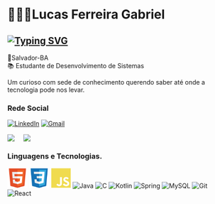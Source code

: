 <h1>👨🏾‍💻Lucas Ferreira Gabriel</h1>
<h2>
<a href="https://git.io/typing-svg"><img src="https://readme-typing-svg.herokuapp.com?font=Fira+Code&weight=500&size=25&pause=1000&color=3A36F7&width=435&lines=Desenvolvedor+de+Sistemas" alt="Typing SVG" /></a>
</h2>

<p>📍Salvador-BA <br>
📚 Estudante de Desenvolvimento de Sistemas</p>


<p>Um curioso com sede de conhecimento querendo saber até onde a tecnologia pode nos levar.</p>

<h3>
Rede Social
</h3>


[![LinkedIn](https://img.shields.io/badge/LinkedIn-0077B5?style=for-the-badge&logo=linkedin&logoColor=white)](https://www.linkedin.com/in/lucas-ferreira-gabriel-a81573187/) 
[![Gmail](https://img.shields.io/badge/-lucasfg071421@gmail.com-D14836?style=for-the-badge&logo=gmail&logoColor=white&link=mailto:gabrielleribeiro2010@gmail.com)](https://mail.google.com/mail/u/2/?ogbl#inbox)

<div style="display: flex; gap: 20px; align-itens: center">

  <a href="https://github.com/lucasfgj/github-readme-stats">
  <img height=200 align="center" src="https://github-readme-stats.vercel.app/api?username=lucasfgj&show_icons=true&theme=dark#gh-dark-mode-only" />
    </a>
<a href="https://github.com/lucasfgj/convoychat">
  <img height=200 align="center" src="https://github-readme-stats.vercel.app/api/top-langs?username=lucasfgj&&show_icons=true&theme=dark#gh-dark-mode-only&layout=compact&langs_count=8&card_width=320" />
</a>
</div>


<h3>Linguagens e Tecnologias.</h3>
<div align="left">
  <img height="45" width="45" src="https://raw.githubusercontent.com/devicons/devicon/master/icons/html5/html5-original.svg" alt="HTML5" title="HTML5"/>
  <img height="45" width="45" src="https://raw.githubusercontent.com/devicons/devicon/master/icons/css3/css3-original.svg" alt="CSS3" title="CSS3"/>
  <img height="45" width="45" src="https://raw.githubusercontent.com/devicons/devicon/master/icons/javascript/javascript-plain.svg" alt="JavaScript" title="JavaScript"/>
  <img height="50" width="50" src="https://cdn.jsdelivr.net/gh/devicons/devicon@latest/icons/java/java-original.svg" alt="Java" title="Java"/>
  <img height="45" width="45" src="https://cdn.jsdelivr.net/gh/devicons/devicon@latest/icons/c/c-original.svg" alt="C" title="C" />
  <img height="45" width="45" src="https://cdn.jsdelivr.net/gh/devicons/devicon@latest/icons/kotlin/kotlin-original.svg" alt="Kotlin" title="Kotlin" />
  <img height="45" width="45" src="https://cdn.jsdelivr.net/gh/devicons/devicon@latest/icons/spring/spring-original.svg" alt="Spring" title="Spring"/>
  <img height="45" width="45" src="https://cdn.jsdelivr.net/gh/devicons/devicon@latest/icons/mysql/mysql-original.svg" alt="MySQL" title="MySQL"/>
  <img height="45" width="45" src="https://cdn.jsdelivr.net/gh/devicons/devicon@latest/icons/git/git-original.svg" alt="Git" title="Git"/>
  <img height="45" width="45" src="https://cdn.jsdelivr.net/gh/devicons/devicon@latest/icons/react/react-original.svg" alt="React" title="React" />
          
  
  
  
</div>

